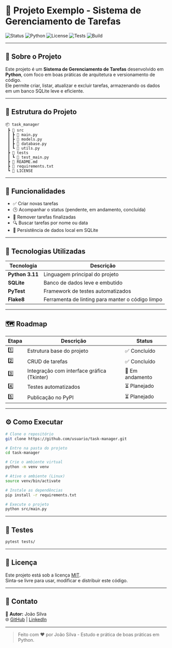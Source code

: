 # 🚀 Projeto Exemplo - Sistema de Gerenciamento de Tarefas

![Status](https://img.shields.io/badge/status-em_desenvolvimento-yellow)
![Python](https://img.shields.io/badge/Python-3.11-blue?logo=python)
![License](https://img.shields.io/badge/License-MIT-green)
![Tests](https://img.shields.io/badge/tests-passing-brightgreen)
![Build](https://img.shields.io/badge/build-passing-success)

---

## 📘 Sobre o Projeto

Este projeto é um **Sistema de Gerenciamento de Tarefas** desenvolvido em **Python**, com foco em boas práticas de arquitetura e versionamento de código.  
Ele permite criar, listar, atualizar e excluir tarefas, armazenando os dados em um banco SQLite leve e eficiente.

---

## 🧩 Estrutura do Projeto

```
📦 task_manager
 ┣ 📂 src
 ┃ ┣ 📜 main.py
 ┃ ┣ 📜 models.py
 ┃ ┣ 📜 database.py
 ┃ ┗ 📜 utils.py
 ┣ 📂 tests
 ┃ ┗ 📜 test_main.py
 ┣ 📜 README.md
 ┣ 📜 requirements.txt
 ┗ 📜 LICENSE
```

---

## 🧠 Funcionalidades

- ✅ Criar novas tarefas
- 🕒 Acompanhar o status (pendente, em andamento, concluída)
- 🧹 Remover tarefas finalizadas
- 🔍 Buscar tarefas por nome ou data
- 💾 Persistência de dados local em SQLite

---

## 🧰 Tecnologias Utilizadas

| Tecnologia | Descrição |
|-------------|------------|
| **Python 3.11** | Linguagem principal do projeto |
| **SQLite** | Banco de dados leve e embutido |
| **PyTest** | Framework de testes automatizados |
| **Flake8** | Ferramenta de linting para manter o código limpo |

---

## 🗺️ Roadmap

| Etapa | Descrição | Status |
|-------|------------|--------|
| 1️⃣ | Estrutura base do projeto | ✅ Concluído |
| 2️⃣ | CRUD de tarefas | ✅ Concluído |
| 3️⃣ | Integração com interface gráfica (Tkinter) | 🔄 Em andamento |
| 4️⃣ | Testes automatizados | ⏳ Planejado |
| 5️⃣ | Publicação no PyPI | ⏳ Planejado |

---

## ⚙️ Como Executar

```bash
# Clone o repositório
git clone https://github.com/usuario/task-manager.git

# Entre na pasta do projeto
cd task-manager

# Crie o ambiente virtual
python -m venv venv

# Ative o ambiente (Linux)
source venv/bin/activate

# Instale as dependências
pip install -r requirements.txt

# Execute o projeto
python src/main.py
```

---

## 🧪 Testes

```bash
pytest tests/
```

---

## 📄 Licença

Este projeto está sob a licença [MIT](LICENSE).  
Sinta-se livre para usar, modificar e distribuir este código.

---

## 💬 Contato

📧 **Autor:** João Silva  
🌐 [GitHub](https://github.com/usuario) | [LinkedIn](https://linkedin.com/in/usuario)

---

> Feito com ❤️ por João Silva - Estudo e prática de boas práticas em Python.
